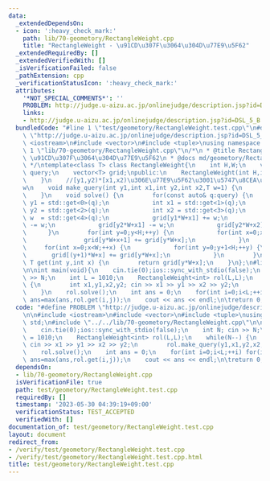 ```yaml
---
data:
  _extendedDependsOn:
  - icon: ':heavy_check_mark:'
    path: lib/70-geometory/RectangleWeight.cpp
    title: "RectangleWeight - \u91CD\u307F\u3064\u304D\u77E9\u5F62"
  _extendedRequiredBy: []
  _extendedVerifiedWith: []
  _isVerificationFailed: false
  _pathExtension: cpp
  _verificationStatusIcon: ':heavy_check_mark:'
  attributes:
    '*NOT_SPECIAL_COMMENTS*': ''
    PROBLEM: http://judge.u-aizu.ac.jp/onlinejudge/description.jsp?id=DSL_5_B
    links:
    - http://judge.u-aizu.ac.jp/onlinejudge/description.jsp?id=DSL_5_B
  bundledCode: "#line 1 \"test/geometory/RectangleWeight.test.cpp\"\n#define PROBLEM\
    \ \"http://judge.u-aizu.ac.jp/onlinejudge/description.jsp?id=DSL_5_B\"\n\n#include\
    \ <iostream>\n#include <vector>\n#include <tuple>\nusing namespace std;\n#line\
    \ 1 \"lib/70-geometory/RectangleWeight.cpp\"\n/*\n * @title RectangleWeight -\
    \ \u91CD\u307F\u3064\u304D\u77E9\u5F62\n * @docs md/geometory/RectangleWeight.md\n\
    \ */\ntemplate<class T> class RectangleWeight{\n    int H,W;\n    vector<tuple<int,int,int,int,T>>\
    \ query;\n    vector<T> grid;\npublic:\n    RectangleWeight(int H,int W):H(H),W(W),grid(H*W){\n\
    \    }\n    //[y1,y2)*[x1,x2)\u306E\u77E9\u5F62\u3001\u5747\u8CEA\u91CD\u307F\
    w\n    void make_query(int y1,int x1,int y2,int x2,T w=1) {\n        query.emplace_back(y1,x1,y2,x2,w);\n\
    \    }\n    void solve() {\n        for(const auto& q:query) {\n            int\
    \ y1 = std::get<0>(q);\n            int x1 = std::get<1>(q);\n            int\
    \ y2 = std::get<2>(q);\n            int x2 = std::get<3>(q);\n            T  \
    \ w  = std::get<4>(q);\n            grid[y1*W+x1] += w;\n            grid[y1*W+x2]\
    \ -= w;\n            grid[y2*W+x1] -= w;\n            grid[y2*W+x2] += w;\n  \
    \      }\n        for(int y=0;y<H;++y) {\n            for(int x=0;x+1<W;++x) {\n\
    \                grid[y*W+x+1] += grid[y*W+x];\n            }\n        }\n   \
    \     for(int x=0;x<W;++x) {\n            for(int y=0;y+1<H;++y) {\n         \
    \       grid[(y+1)*W+x] += grid[y*W+x];\n            }\n        }\n    }\n   \
    \ T get(int y,int x) {\n        return grid[y*W+x];\n    }\n};\n#line 8 \"test/geometory/RectangleWeight.test.cpp\"\
    \n\nint main(void){\n    cin.tie(0);ios::sync_with_stdio(false);\n    int N; cin\
    \ >> N;\n    int L = 1010;\n    RectangleWeight<int> rol(L,L);\n    while(N--)\
    \ {\n        int x1,y1,x2,y2; cin >> x1 >> y1 >> x2 >> y2;\n        rol.make_query(y1,x1,y2,x2,1);\n\
    \    }\n    rol.solve();\n    int ans = 0;\n    for(int i=0;i<L;++i) for(int j=0;j<L;++j)\
    \ ans=max(ans,rol.get(i,j));\n    cout << ans << endl;\n\treturn 0;\n}\n"
  code: "#define PROBLEM \"http://judge.u-aizu.ac.jp/onlinejudge/description.jsp?id=DSL_5_B\"\
    \n\n#include <iostream>\n#include <vector>\n#include <tuple>\nusing namespace\
    \ std;\n#include \"../../lib/70-geometory/RectangleWeight.cpp\"\n\nint main(void){\n\
    \    cin.tie(0);ios::sync_with_stdio(false);\n    int N; cin >> N;\n    int L\
    \ = 1010;\n    RectangleWeight<int> rol(L,L);\n    while(N--) {\n        int x1,y1,x2,y2;\
    \ cin >> x1 >> y1 >> x2 >> y2;\n        rol.make_query(y1,x1,y2,x2,1);\n    }\n\
    \    rol.solve();\n    int ans = 0;\n    for(int i=0;i<L;++i) for(int j=0;j<L;++j)\
    \ ans=max(ans,rol.get(i,j));\n    cout << ans << endl;\n\treturn 0;\n}"
  dependsOn:
  - lib/70-geometory/RectangleWeight.cpp
  isVerificationFile: true
  path: test/geometory/RectangleWeight.test.cpp
  requiredBy: []
  timestamp: '2023-05-30 04:39:19+09:00'
  verificationStatus: TEST_ACCEPTED
  verifiedWith: []
documentation_of: test/geometory/RectangleWeight.test.cpp
layout: document
redirect_from:
- /verify/test/geometory/RectangleWeight.test.cpp
- /verify/test/geometory/RectangleWeight.test.cpp.html
title: test/geometory/RectangleWeight.test.cpp
---
```

